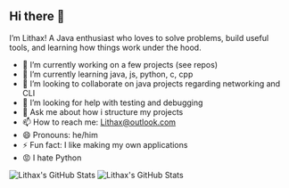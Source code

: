 ## Hi there 👋

I’m Lithax! A Java enthusiast who loves to solve problems, build useful tools, and learning how things work under the hood.

- 🔭 I’m currently working on a few projects (see repos)
- 🌱 I’m currently learning java, js, python, c, cpp
- 👯 I’m looking to collaborate on java projects regarding networking and CLI
- 🤔 I’m looking for help with testing and debugging
- 💬 Ask me about how i structure my projects
- 📫 How to reach me: Lithax@outlook.com
- 😄 Pronouns: he/him
- ⚡ Fun fact: I like making my own applications
- 😡 I hate Python

<div>
  <img src="https://github-readme-stats.vercel.app/api?username=Lithax&theme=prussian&show_icons=true&hide_border=true&count_private=true" alt="Lithax's GitHub Stats" />
  <img src="https://github-readme-stats.vercel.app/api/top-langs/?username=Lithax&theme=prussian&show_icons=true&hide_border=true&layout=compact" alt="Lithax's GitHub Stats" />
</div>

